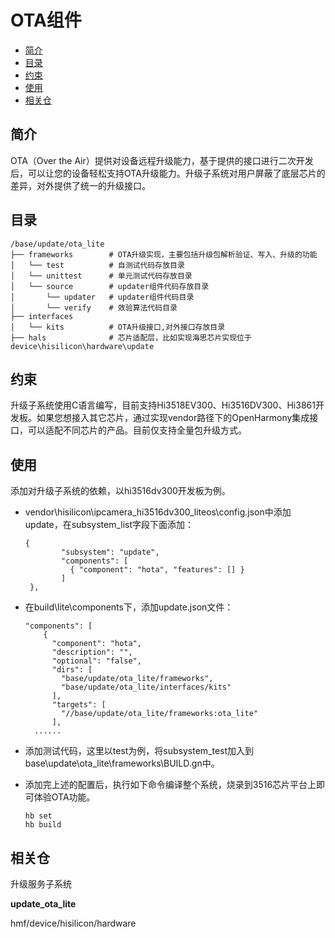# OTA组件<a name="ZH-CN_TOPIC_0000001078451366"></a>

-   [简介](#section11660541593)
-   [目录](#section1464106163817)
-   [约束](#section1718733212019)
-   [使用](#section18867101215181)
-   [相关仓](#section68521336131912)

## 简介<a name="section11660541593"></a>

OTA（Over the Air）提供对设备远程升级能力，基于提供的接口进行二次开发后，可以让您的设备轻松支持OTA升级能力。升级子系统对用户屏蔽了底层芯片的差异，对外提供了统一的升级接口。

## 目录<a name="section1464106163817"></a>

```
/base/update/ota_lite
├── frameworks        # OTA升级实现，主要包括升级包解析验证、写入、升级的功能
│   └── test          # 自测试代码存放目录
│   └── unittest      # 单元测试代码存放目录
│   └── source        # updater组件代码存放目录
│       └── updater   # updater组件代码目录
│       └── verify    # 效验算法代码目录
├── interfaces
│   └── kits          # OTA升级接口,对外接口存放目录
├── hals              # 芯片适配层，比如实现海思芯片实现位于device\hisilicon\hardware\update
```

## 约束<a name="section1718733212019"></a>

升级子系统使用C语言编写，目前支持Hi3518EV300、Hi3516DV300、Hi3861开发板。如果您想接入其它芯片，通过实现vendor路径下的OpenHarmony集成接口，可以适配不同芯片的产品。目前仅支持全量包升级方式。

## 使用<a name="section18867101215181"></a>

添加对升级子系统的依赖，以hi3516dv300开发板为例。

-   vendor\\hisilicon\\ipcamera\_hi3516dv300\_liteos\\config.json中添加update，在subsystem\_list字段下面添加：

    ```
    {
            "subsystem": "update",
            "components": [
              { "component": "hota", "features": [] }
            ]
     },
    ```


-   在build\\lite\\components下，添加update.json文件：

    ```
    "components": [
        {
          "component": "hota",
          "description": "",
          "optional": "false",
          "dirs": [
            "base/update/ota_lite/frameworks",
            "base/update/ota_lite/interfaces/kits"
          ],
          "targets": [
            "//base/update/ota_lite/frameworks:ota_lite"
          ],
      ......
    ```


-   添加测试代码，这里以test为例，将subsystem\_test加入到base\\update\\ota\_lite\\frameworks\\BUILD.gn中。

-   添加完上述的配置后，执行如下命令编译整个系统，烧录到3516芯片平台上即可体验OTA功能。

    ```
    hb set
    hb build
    ```


## 相关仓<a name="section68521336131912"></a>

升级服务子系统

**update\_ota\_lite**

hmf/device/hisilicon/hardware

